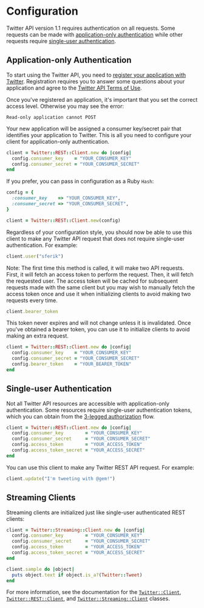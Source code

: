 # Configuration

Twitter API version 1.1 requires authentication on all requests. Some requests
can be made with [application-only authentication][application-only] while
other requests require [single-user authentication][single-user].

[application-only]: https://dev.twitter.com/docs/auth/application-only-auth
[single-user]: https://dev.twitter.com/docs/auth/oauth/single-user-with-examples

## Application-only Authentication

To start using the Twitter API, you need to [register your application with
Twitter][register]. Registration requires you to answer some questions about
your application and agree to the [Twitter API Terms of Use][api-terms].

[register]: https://dev.twitter.com/apps
[api-terms]: https://dev.twitter.com/terms/api-terms

Once you've registered an application, it's important that you set the correct
access level. Otherwise you may see the error:

    Read-only application cannot POST

Your new application will be assigned a consumer key/secret pair that
identifies your application to Twitter. This is all you need to configure your
client for application-only authentication.

```ruby
client = Twitter::REST::Client.new do |config|
  config.consumer_key    = "YOUR_CONSUMER_KEY"
  config.consumer_secret = "YOUR_CONSUMER_SECRET"
end
```

If you prefer, you can pass in configuration as a Ruby `Hash`:

```ruby
config = {
  :consumer_key    => "YOUR_CONSUMER_KEY",
  :consumer_secret => "YOUR_CONSUMER_SECRET",
}

client = Twitter::REST::Client.new(config)
```

Regardless of your configuration style, you should now be able to use this
client to make any Twitter API request that does not require single-user
authentication. For example:

```ruby
client.user("sferik")
```

Note: The first time this method is called, it will make two API requests.
First, it will fetch an access token to perform the request. Then, it will
fetch the requested user. The access token will be cached for subsequent
requests made with the same client but you may wish to manually fetch the
access token once and use it when initializing clients to avoid making two
requests every time.

```ruby
client.bearer_token
```

This token never expires and will not change unless it is invalidated. Once
you've obtained a bearer token, you can use it to initialize clients to avoid
making an extra request.

```ruby
client = Twitter::REST::Client.new do |config|
  config.consumer_key    = "YOUR_CONSUMER_KEY"
  config.consumer_secret = "YOUR_CONSUMER_SECRET"
  config.bearer_token    = "YOUR_BEARER_TOKEN"
end
```

## Single-user Authentication

Not all Twitter API resources are accessible with application-only
authentication. Some resources require single-user authentication tokens, which
you can obtain from the [3-legged authorization][3-legged-authorization] flow.

[3-legged-authorization]: https://dev.twitter.com/docs/auth/3-legged-authorization

```ruby
client = Twitter::REST::Client.new do |config|
  config.consumer_key        = "YOUR_CONSUMER_KEY"
  config.consumer_secret     = "YOUR_CONSUMER_SECRET"
  config.access_token        = "YOUR_ACCESS_TOKEN"
  config.access_token_secret = "YOUR_ACCESS_SECRET"
end
```

You can use this client to make any Twitter REST API request. For example:

```ruby
client.update("I'm tweeting with @gem!")
```

## Streaming Clients

Streaming clients are initialized just like single-user authenticated REST
clients:

```ruby
client = Twitter::Streaming::Client.new do |config|
  config.consumer_key        = "YOUR_CONSUMER_KEY"
  config.consumer_secret     = "YOUR_CONSUMER_SECRET"
  config.access_token        = "YOUR_ACCESS_TOKEN"
  config.access_token_secret = "YOUR_ACCESS_SECRET"
end
```

```ruby
client.sample do |object|
  puts object.text if object.is_a?(Twitter::Tweet)
end
```

For more information, see the documentation for the
[`Twitter::Client`][client], [`Twitter::REST::Client`][rest-client], and
[`Twitter::Streaming::Client`][streaming-client] classes.

[client]: http://rdoc.info/gems/twitter/Twitter/Client
[rest-client]: http://rdoc.info/gems/twitter/Twitter/REST/Client
[streaming-client]: http://rdoc.info/gems/twitter/Twitter/Streaming/Client
